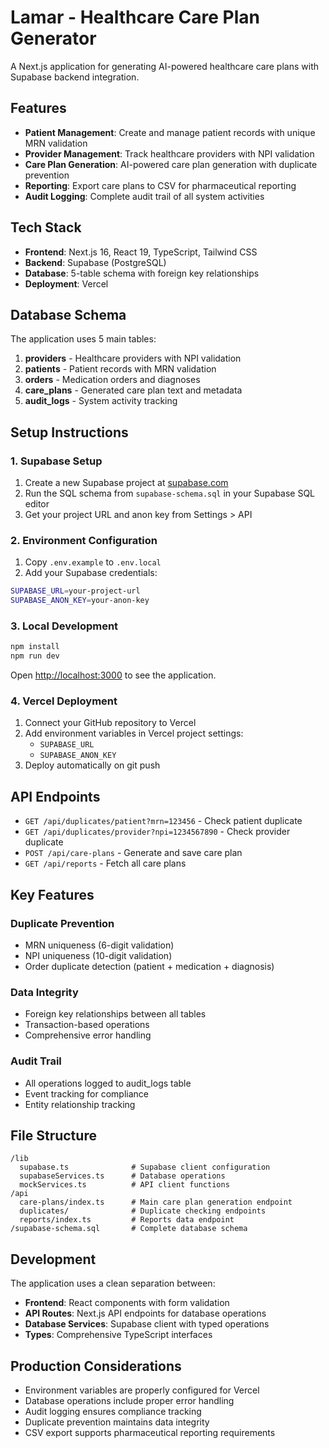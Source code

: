# Lamar - Healthcare Care Plan Generator

A Next.js application for generating AI-powered healthcare care plans with Supabase backend integration.

## Features

- **Patient Management**: Create and manage patient records with unique MRN validation
- **Provider Management**: Track healthcare providers with NPI validation
- **Care Plan Generation**: AI-powered care plan generation with duplicate prevention
- **Reporting**: Export care plans to CSV for pharmaceutical reporting
- **Audit Logging**: Complete audit trail of all system activities

## Tech Stack

- **Frontend**: Next.js 16, React 19, TypeScript, Tailwind CSS
- **Backend**: Supabase (PostgreSQL)
- **Database**: 5-table schema with foreign key relationships
- **Deployment**: Vercel

## Database Schema

The application uses 5 main tables:

1. **providers** - Healthcare providers with NPI validation
2. **patients** - Patient records with MRN validation  
3. **orders** - Medication orders and diagnoses
4. **care_plans** - Generated care plan text and metadata
5. **audit_logs** - System activity tracking

## Setup Instructions

### 1. Supabase Setup

1. Create a new Supabase project at [supabase.com](https://supabase.com)
2. Run the SQL schema from `supabase-schema.sql` in your Supabase SQL editor
3. Get your project URL and anon key from Settings > API

### 2. Environment Configuration

1. Copy `.env.example` to `.env.local`
2. Add your Supabase credentials:

```bash
SUPABASE_URL=your-project-url
SUPABASE_ANON_KEY=your-anon-key
```

### 3. Local Development

```bash
npm install
npm run dev
```

Open [http://localhost:3000](http://localhost:3000) to see the application.

### 4. Vercel Deployment

1. Connect your GitHub repository to Vercel
2. Add environment variables in Vercel project settings:
   - `SUPABASE_URL`
   - `SUPABASE_ANON_KEY`
3. Deploy automatically on git push

## API Endpoints

- `GET /api/duplicates/patient?mrn=123456` - Check patient duplicate
- `GET /api/duplicates/provider?npi=1234567890` - Check provider duplicate  
- `POST /api/care-plans` - Generate and save care plan
- `GET /api/reports` - Fetch all care plans

## Key Features

### Duplicate Prevention
- MRN uniqueness (6-digit validation)
- NPI uniqueness (10-digit validation)
- Order duplicate detection (patient + medication + diagnosis)

### Data Integrity
- Foreign key relationships between all tables
- Transaction-based operations
- Comprehensive error handling

### Audit Trail
- All operations logged to audit_logs table
- Event tracking for compliance
- Entity relationship tracking

## File Structure

```
/lib
  supabase.ts              # Supabase client configuration
  supabaseServices.ts      # Database operations
  mockServices.ts          # API client functions
/api
  care-plans/index.ts      # Main care plan generation endpoint
  duplicates/              # Duplicate checking endpoints
  reports/index.ts         # Reports data endpoint
/supabase-schema.sql       # Complete database schema
```

## Development

The application uses a clean separation between:
- **Frontend**: React components with form validation
- **API Routes**: Next.js API endpoints for database operations
- **Database Services**: Supabase client with typed operations
- **Types**: Comprehensive TypeScript interfaces

## Production Considerations

- Environment variables are properly configured for Vercel
- Database operations include proper error handling
- Audit logging ensures compliance tracking
- Duplicate prevention maintains data integrity
- CSV export supports pharmaceutical reporting requirements